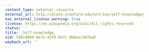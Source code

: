 ```yaml
---
content_type: external-resource
external_url: http://plato.stanford.edu/entries/self-knowledge/
has_external_license_warning: true
license: https://en.wikipedia.org/wiki/All_rights_reserved
status: ''
title: _Self-knowledge_
uid: 580c8004-8e7e-43f8-8e7c-9b6ea1307ba0
wayback_url: ''
---
```

